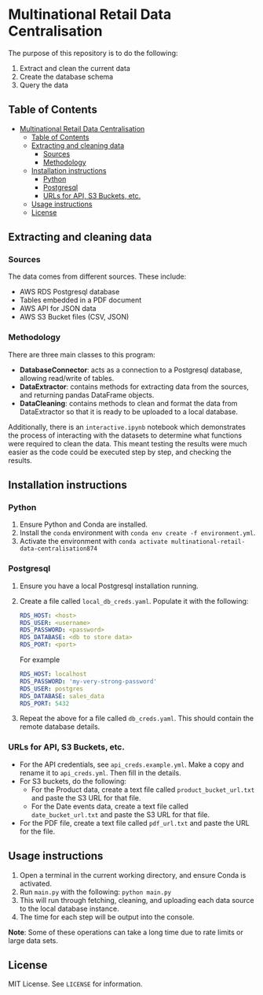 # Multinational Retail Data Centralisation

The purpose of this repository is to do the following:

1. Extract and clean the current data
2. Create the database schema
3. Query the data

## Table of Contents

- [Multinational Retail Data Centralisation](#multinational-retail-data-centralisation)
  - [Table of Contents](#table-of-contents)
  - [Extracting and cleaning data](#extracting-and-cleaning-data)
    - [Sources](#sources)
    - [Methodology](#methodology)
  - [Installation instructions](#installation-instructions)
    - [Python](#python)
    - [Postgresql](#postgresql)
    - [URLs for API, S3 Buckets, etc.](#urls-for-api-s3-buckets-etc)
  - [Usage instructions](#usage-instructions)
  - [License](#license)


## Extracting and cleaning data

### Sources

The data comes from different sources. These include:

- AWS RDS Postgresql database
- Tables embedded in a PDF document
- AWS API for JSON data
- AWS S3 Bucket files (CSV, JSON)

### Methodology

There are three main classes to this program:

- **DatabaseConnector**: acts as a connection to a Postgresql database, allowing read/write of tables.
- **DataExtractor**: contains methods for extracting data from the sources, and returning pandas DataFrame objects.
- **DataCleaning**: contains methods to clean and format the data from DataExtractor so that it is ready to be uploaded to a local database.

Additionally, there is an `interactive.ipynb` notebook which demonstrates the process of interacting with the datasets to determine what functions were required to clean the data. This meant testing the results were much easier as the code could be executed step by step, and checking the results.

## Installation instructions

### Python

1. Ensure Python and Conda are installed.
2. Install the `conda` environment with `conda env create -f environment.yml`.
3. Activate the environment with `conda activate multinational-retail-data-centralisation874`

### Postgresql

1. Ensure you have a local Postgresql installation running.
2. Create a file called `local_db_creds.yaml`. Populate it with the following:

    ```yaml
    RDS_HOST: <host>
    RDS_USER: <username>
    RDS_PASSWORD: <password>
    RDS_DATABASE: <db to store data>
    RDS_PORT: <port>
    ```

    For example

    ```yaml
    RDS_HOST: localhost
    RDS_PASSWORD: 'my-very-strong-password'
    RDS_USER: postgres
    RDS_DATABASE: sales_data
    RDS_PORT: 5432
    ```
3. Repeat the above for a file called `db_creds.yaml`. This should contain the remote database details.

### URLs for API, S3 Buckets, etc.

- For the API credentials, see `api_creds.example.yml`. Make a copy and rename it to `api_creds.yml`. Then fill in the details.
- For S3 buckets, do the following:
    - For the Product data, create a text file called `product_bucket_url.txt` and paste the S3 URL for that file.
    - For the Date events data, create a text file called `date_bucket_url.txt` and paste the S3 URL for that file.
- For the PDF file, create a text file called `pdf_url.txt` and paste the URL for the file.

## Usage instructions

1. Open a terminal in the current working directory, and ensure Conda is activated.
2. Run `main.py` with the following: `python main.py`
3. This will run through fetching, cleaning, and uploading each data source to the local database instance.
4. The time for each step will be output into the console.

**Note**: Some of these operations can take a long time due to rate limits or large data sets.

## License

MIT License. See `LICENSE` for information.